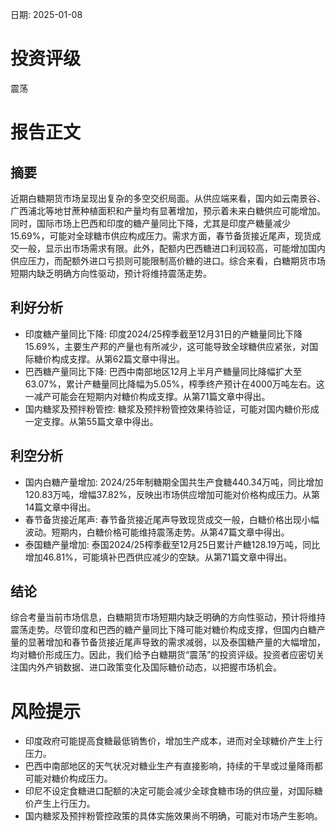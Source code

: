 
日期: 2025-01-08

# 投资评级

震荡

# 报告正文

## 摘要

近期白糖期货市场呈现出复杂的多空交织局面。从供应端来看，国内如云南景谷、广西浦北等地甘蔗种植面积和产量均有显著增加，预示着未来白糖供应可能增加。同时，国际市场上巴西和印度的糖产量同比下降，尤其是印度产糖量减少15.69%，可能对全球糖市供应构成压力。需求方面，春节备货接近尾声，现货成交一般，显示出市场需求有限。此外，配额内巴西糖进口利润较高，可能增加国内供应压力，而配额外进口亏损则可能限制高价糖的进口。综合来看，白糖期货市场短期内缺乏明确方向性驱动，预计将维持震荡走势。

## 利好分析

* 印度糖产量同比下降: 印度2024/25榨季截至12月31日的产糖量同比下降15.69%，主要生产邦的产量也有所减少，这可能导致全球糖供应紧张，对国际糖价构成支撑。从第62篇文章中得出。
* 巴西糖产量同比下降: 巴西中南部地区12月上半月产糖量同比降幅扩大至63.07%，累计产糖量同比降幅为5.05%，榨季终产预计在4000万吨左右。这一减产可能会在短期内对糖价构成支撑。从第71篇文章中得出。
* 国内糖浆及预拌粉管控: 糖浆及预拌粉管控效果待验证，可能对国内糖价形成一定支撑。从第55篇文章中得出。

## 利空分析

* 国内白糖产量增加: 2024/25年制糖期全国共生产食糖440.34万吨，同比增加120.83万吨，增幅37.82%，反映出市场供应增加可能对价格构成压力。从第14篇文章中得出。
* 春节备货接近尾声: 春节备货接近尾声导致现货成交一般，白糖价格出现小幅波动。短期内，白糖价格可能维持震荡走势。从第47篇文章中得出。
* 泰国糖产量增加: 泰国2024/25榨季截至12月25日累计产糖128.19万吨，同比增加46.81%，可能填补巴西供应减少的空缺。从第71篇文章中得出。

## 结论

综合考量当前市场信息，白糖期货市场短期内缺乏明确的方向性驱动，预计将维持震荡走势。尽管印度和巴西的糖产量同比下降可能对糖价构成支撑，但国内白糖产量的显著增加和春节备货接近尾声导致的需求减弱，以及泰国糖产量的大幅增加，均对糖价形成压力。因此，我们给予白糖期货“震荡”的投资评级。投资者应密切关注国内外产销数据、进口政策变化及国际糖价动态，以把握市场机会。

# 风险提示

* 印度政府可能提高食糖最低销售价，增加生产成本，进而对全球糖价产生上行压力。
* 巴西中南部地区的天气状况对糖业生产有直接影响，持续的干旱或过量降雨都可能对糖价构成压力。
* 印尼不设定食糖进口配额的决定可能会减少全球食糖市场的供应量，对国际糖价产生上行压力。
* 国内糖浆及预拌粉管控政策的具体实施效果尚不明确，可能对市场产生影响。
